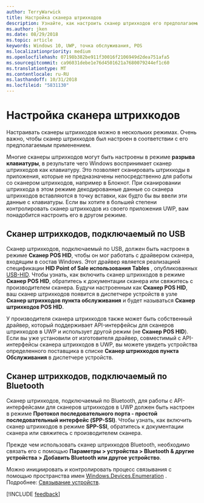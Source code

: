 ```yaml
---
author: TerryWarwick
title: Настройка сканера штрихкодов
description: Узнайте, как настроить сканер штрихкодов его предполагаемым.
ms.author: jken
ms.date: 08/29/2018
ms.topic: article
keywords: Windows 10, UWP, точка обслуживания, POS
ms.localizationpriority: medium
ms.openlocfilehash: 07198b382be911f30016f2106949d2dea751afa5
ms.sourcegitcommit: ca96031debe1e76d4501621a7680079244ef1c60
ms.translationtype: MT
ms.contentlocale: ru-RU
ms.lasthandoff: 10/31/2018
ms.locfileid: "5831130"
---
```

# <a name="configure-a-barcode-scanner"></a>Настройка сканера штрихкодов

Настраивать сканеры штрихкодов можно в нескольких режимах.  Очень важно, чтобы сканер штрихкодов был настроен в соответствии с его предполагаемым применением.

Многие сканеры штрихкодов могут быть настроены в режиме **разрыва клавиатуры**, в результате чего Windows воспринимает сканер штрихкодов как клавиатуру.  Это позволяет сканировать штрихкоды в приложения, которые не предназначены непосредственно для работы со сканером штрихкодов, например в Блокнот.  При сканировании штрихкода в этом режиме декодированные данные со сканера штрихкодов вставляются в точку вставки, как будто бы вы ввели эти данные с клавиатуры.  Если вы хотите в большей степени контролировать сканер штрихкодов из своего приложения UWP, вам понадобится настроить его в другом режиме.

## <a name="usb-barcode-scanner"></a>Сканер штрихкодов, подключаемый по USB
Сканер штрихкодов, подключаемый по USB, должен быть настроен в режиме **Сканер POS HID**, чтобы он мог работать с драйвером сканера, входящим в состав Windows. Этот драйвер является реализацией спецификации **HID Point of Sale использования Tables** , опубликованных [USB-HID](http://www.usb.org/developers/hidpage/).  Чтобы узнать, как включить сканер штрихкодов в режиме **Сканер POS HID**, обратитесь к документации сканера или свяжитесь с производителем сканера.  Будучи настроенным как **Сканер POS HID**, ваш сканер штрихкодов появится в диспетчере устройств в узле **Сканер штрихкодов пункта обслуживания** и будет называться **Сканер штрихкодов POS HID**.

У производителя сканера штрихкодов также может быть собственный драйвер, который поддерживает API-интерфейсы для сканеров штрихкодов в UWP и использует другой режим (не **Сканер POS HID**).  Если вы уже установили от изготовителя драйвер, совместимый с API-интерфейсы сканера штрихкодов в UWP, вы можете увидеть устройства определенного поставщика в списке **Сканер штрихкодов пункта Обслуживания** в диспетчере устройств.

## <a name="bluetooth-barcode-scanner"></a>Сканер штрихкодов, подключаемый по Bluetooth
Сканер штрихкодов, подключаемый по Bluetooth, для работы с API-интерфейсами для сканеров штрихкодов в UWP должен быть настроен в режиме **Протокол последовательного порта - простой последовательный интерфейс (SPP-SSI)**.  Чтобы узнать, как включить сканер штрихкодов в режиме **SPP-SSI**, обратитесь к документации сканера или свяжитесь с производителем сканера.

Прежде чем использовать сканер штрихкодов Bluetooth, необходимо связать его с помощью **Параметры > устройства > Bluetooth & другие устройства > Добавить Bluetooth или другое устройство**.

Можно инициировать и контролировать процесс связывания с помощью пространства имен [Windows.Devices.Enumeration](https://docs.microsoft.com/uwp/api/windows.devices.enumeration) .  Подробнее: [Связывание устройств](https://docs.microsoft.com/windows/uwp/devices-sensors/pair-devices).

[!INCLUDE [feedback](./includes/pos-feedback.md)]